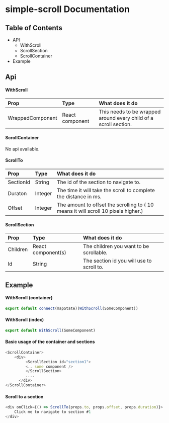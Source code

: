 
# simple-scroll Documentation

## Table of Contents

*   API
    *  WithScroll
    *  ScrollSection
    *  ScrollContainer
*   Example


## Api

#### WithScroll

| Prop     | Type | What does it do |
| :-------- | :---- | :-------- |
| WrappedComponent   | React component   | This needs to be wrapped around every child of a scroll section.

#### ScrollContainer

No api available.

#### ScrollTo

| Prop     | Type | What does it do |
| :-------- | :---- | :-------- |
| SectionId   | String   | The id of the section to navigate to. |
| Duraton   |  Integer   | The time it will take the scroll to complete the distance in ms.|
| Offset   |  Integer   | The amount to offset the scrolling to ( 10 means it will scroll 10 pixels higher.)|


#### ScrollSection

| Prop     | Type | What does it do |
| :-------- | :---- | :-------- |
| Children   | React component(s)   | The children you want to be scrollable.
| Id   | String   | The section id you will use to scroll to.


## Example

#### WithScroll  (container)

```javascript
export default connect(mapState)(WithScroll(SomeComponent))
```

#### WithScroll  (index)

```javascript
export default WithScroll(SomeComponent)
```

#### Basic usage of the container and sections

```javascript
<ScrollContainer>
	<div>
		 <ScrollSection id="section1">
		 <.. some component />
		 </ScrollSection>
		 ....
	  </div>
</ScrollContainer>
```

#### Scroll to a section

```javascript
<div onClick={() => ScrollTo(props.to, props.offset, props.duration)}>
	Click me to navigate to section #1
</div>
```
